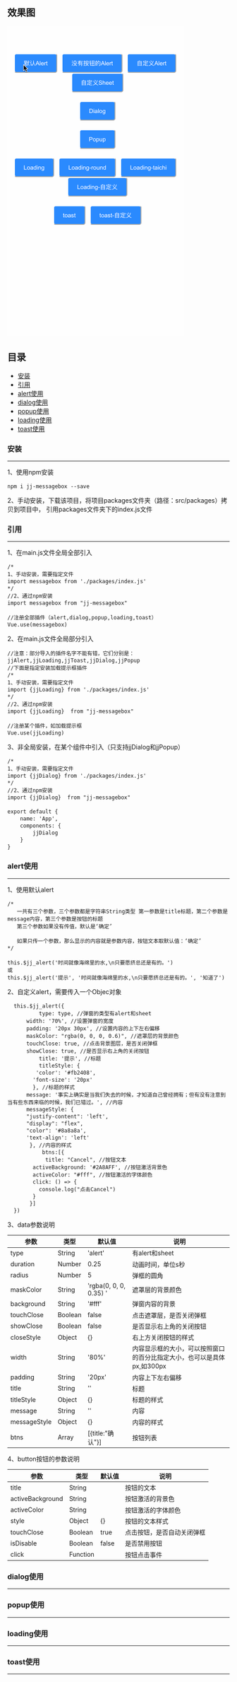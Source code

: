 ## 效果图
![image](https://github.com/04zhujunjie/jj-messagebox/blob/main/screenshot/jj-messagebox.gif)

## 目录 
* [安装](#安装)
* [引用](#引用)
* [alert使用](#alert使用)
* [dialog使用](#dialog使用)
* [popup使用](#popup使用)
* [loading使用](#loading使用)
* [toast使用](#toast使用)

### 安装
---
1、使用npm安装
```
npm i jj-messagebox --save
```
2、手动安装，下载该项目，将项目packages文件夹（路径：src/packages）拷贝到项目中，
引用packages文件夹下的index.js文件

### 引用
-------

1、在main.js文件全局全部引入

```
/*
1、手动安装，需要指定文件
import messagebox from './packages/index.js'
*/
//2、通过npm安装
import messagebox from "jj-messagebox"

//注册全部插件（alert,dialog,popup,loading,toast）
Vue.use(messagebox)

```
2、在main.js文件全局部分引入

```
//注意：部分导入的插件名字不能有错，它们分别是：jjAlert,jjLoading,jjToast,jjDialog,jjPopup
//下面是指定安装加载提示框插件
/*
1、手动安装，需要指定文件
import {jjLoading} from './packages/index.js'
*/
//2、通过npm安装
import {jjLoading}  from "jj-messagebox"

//注册某个插件，如加载提示框
Vue.use(jjLoading)

```

3、非全局安装，在某个组件中引入（只支持jjDialog和jjPopup）
```
/*
1、手动安装，需要指定文件
import {jjDialog} from './packages/index.js'
*/
//2、通过npm安装
import {jjDialog}  from "jj-messagebox"

export default {
    name: 'App',
    components: {
        jjDialog
    }
}

```

### alert使用
-------
1、使用默认alert
```
/*
   一共有三个参数，三个参数都是字符串String类型 第一参数是title标题，第二个参数是message内容，第三个参数是按钮的标题
   第三个参数如果没有传值，默认是‘确定’
   
   如果只传一个参数，那么显示的内容就是参数内容，按钮文本取默认值：‘确定’
*/

this.$jj_alert('时间就像海绵里的水,\n只要愿挤总还是有的。')
或
this.$jj_alert('提示', '时间就像海绵里的水,\n只要愿挤总还是有的。', '知道了')

```
2、自定义alert，需要传入一个Objec对象
```
  this.$jj_alert({
          type: type, //弹窗的类型有alert和sheet
	  width: '70%', //设置弹窗的宽度
	  padding: '20px 30px', //设置内容的上下左右偏移
	  maskColor: "rgba(0, 0, 0, 0.6)", //遮罩层的背景颜色
	  touchClose: true, //点击背景图层，是否关闭弹框
	  showClose: true, //是否显示右上角的关闭按钮
          title: '提示', //标题
          titleStyle: {
		 'color': '#fb2408',
		'font-size': '20px'
	    }, //标题的样式
	  message: '事实上确实是当我们失去的时候，才知道自己曾经拥有；但有没有注意到当有些东西来临的时候，我们已错过。', //内容
	  messageStyle: {
	  "justify-content": 'left',
	  "display": "flex",
	  "color": '#8a8a8a',
	  'text-align': 'left'
	   }, //内容的样式
           btns:[{
            title: "Cancel", //按钮文本
	    activeBackground: '#2A8AFF', //按钮激活背景色
	    activeColor: "#fff", //按钮激活的字体颜色
	    click: () => {
	      console.log("点击Cancel") 
	    }
       }]
  })
```
3、data参数说明

|  参数  | 类型 | 默认值 |  说明 | 
| ---------- | -----------| -----------| -----------|
| type   | String   | 'alert'   | 有alert和sheet   |
| duration   | Number   | 0.25   | 动画时间，单位s秒  |
| radius   | Number   | 5   | 弹框的圆角  |
| maskColor   | String   | 'rgba(0, 0, 0, 0.35) '  | 遮罩层的背景颜色  |
| background   | String   | '#fff'   | 弹窗内容的背景  |
| touchClose   | Boolean   | false   | 点击遮罩层，是否关闭弹框  |
| showClose   | Boolean   | false   | 是否显示右上角的关闭按钮  |
| closeStyle   | Object   | {}   | 右上方关闭按钮的样式  |
| width   | String   | '80%'   | 内容显示框的大小，可以按照窗口的百分比指定大小，也可以是具体px,如300px |
| padding   | String   | '20px'   | 内容上下左右偏移 |
| title   | String   | ''   | 标题 |
| titleStyle   | Object   | {}   | 标题的样式 |
| message   | String   | ''   | 内容 |
| messageStyle   | Object   | {}   | 内容的样式  |
| btns   | Array   | [{title:"确认"}]   | 按钮列表 |


4、button按钮的参数说明

|  参数  | 类型 | 默认值 |  说明 | 
| ---------- | -----------| -----------| -----------|
| title   | String   |    | 按钮的文本   |
| activeBackground   | String   |    | 按钮激活的背景色   |
| activeColor   | String   |    | 按钮激活的字体颜色   |
| style   | Object   |  {}  |按钮的文本样式   |
| touchClose   | Boolean   |  true  | 点击按钮，是否自动关闭弹框   |
| isDisable   | Boolean   |  false  | 是否禁用按钮   |
| click   | Function   |    | 按钮点击事件  |



### dialog使用
-------


### popup使用
-------


### loading使用
-------

### toast使用
-------
